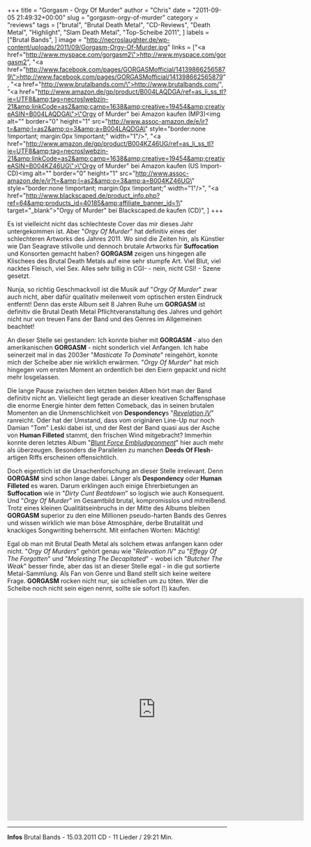 +++
title = "Gorgasm - Orgy Of Murder"
author = "Chris"
date = "2011-09-05 21:49:32+00:00"
slug = "gorgasm-orgy-of-murder"
category = "reviews"
tags = ["brutal", "Brutal Death Metal", "CD-Reviews", "Death Metal", "Highlight", "Slam Death Metal", "Top-Scheibe 2011", ]
labels = ["Brutal Bands", ]
image = "http://necroslaughter.de/wp-content/uploads/2011/09/Gorgasm-Orgy-Of-Murder.jpg"
links = ["<a href=\"http://www.myspace.com/gorgasm2\">http://www.myspace.com/gorgasm2</a>", "<a href=\"http://www.facebook.com/pages/GORGASMofficial/141398662565879\">http://www.facebook.com/pages/GORGASMofficial/141398662565879</a>", "<a href=\"http://www.brutalbands.com/\">http://www.brutalbands.com/</a>", "<a href=\"http://www.amazon.de/gp/product/B004LAQDGA/ref=as_li_ss_tl?ie=UTF8&amp;tag=necroslwebzin-21&amp;linkCode=as2&amp;camp=1638&amp;creative=19454&amp;creativeASIN=B004LAQDGA\">\"Orgy of Murder\" bei Amazon kaufen (MP3)</a><img alt=\"\" border=\"0\" height=\"1\" src=\"http://www.assoc-amazon.de/e/ir?t=&amp;l=as2&amp;o=3&amp;a=B004LAQDGA\" style=\"border:none !important; margin:0px !important;\" width=\"1\"/>", "<a href=\"http://www.amazon.de/gp/product/B004KZ46UG/ref=as_li_ss_tl?ie=UTF8&amp;tag=necroslwebzin-21&amp;linkCode=as2&amp;camp=1638&amp;creative=19454&amp;creativeASIN=B004KZ46UG\">\"Orgy of Murder\" bei Amazon kaufen (US Import-CD)</a><img alt=\"\" border=\"0\" height=\"1\" src=\"http://www.assoc-amazon.de/e/ir?t=&amp;l=as2&amp;o=3&amp;a=B004KZ46UG\" style=\"border:none !important; margin:0px !important;\" width=\"1\"/>", "<a href=\"http://www.blackscaped.de/product_info.php?ref=64&amp;products_id=40185&amp;affiliate_banner_id=1\" target=\"_blank\">\"Orgy of Murder\" bei Blackscaped.de kaufen (CD)", ]
+++



Es ist vielleicht nicht das schlechteste Cover das mir dieses Jahr untergekommen ist. Aber "_Orgy Of Murder_" hat definitiv eines der schlechteren Artworks des Jahres 2011. Wo sind die Zeiten hin, als Künstler wie Dan Seagrave stilvolle und dennoch brutale Artworks für **Suffocation** und Konsorten gemacht haben? **GORGASM** zeigen uns hingegen alle Klischees des Brutal Death Metals auf eine sehr stumpfe Art. Viel Blut, viel nacktes Fleisch, viel Sex. Alles sehr billig in CGI- - nein, nicht CSI! - Szene gesetzt.

Nunja, so richtig Geschmackvoll ist die Musik auf "_Orgy Of Murder_" zwar auch nicht, aber dafür qualitativ meilenweit vom optischen ersten Eindruck entfernt! Denn das erste Album seit 8 Jahren Ruhe um **GORGASM** ist definitiv die Brutal Death Metal Pflichtveranstaltung des Jahres und gehört nicht nur von treuen Fans der Band und des Genres im Allgemeinen beachtet!

An dieser Stelle sei gestanden: Ich konnte bisher mit **GORGASM** - also den amerikanischen **GORGASM** - nicht sonderlich viel Anfangen. Ich habe seinerzeit mal in das 2003er "_Masticate To Dominate_" reingehört, konnte mich der Scheibe aber nie wirklich erwärmen. "_Orgy Of Murder_" hat mich hingegen vom ersten Moment an ordentlich bei den Eiern gepackt und nicht mehr losgelassen.

Die lange Pause zwischen den letzten beiden Alben hört man der Band definitiv nicht an. Vielleicht liegt gerade an dieser kreativen Schaffensphase die enorme Energie hinter dem fetten Comeback, das in seinen brutalen Momenten an die Unmenschlichkeit von **Despondency**s "_<a href="http://necroslaughter.de/2010/01/despondency-revelation-iv-rise-of-the-nemesis/" title="Despondency – Revelation IV (Rise Of The Nemesis)">Revelation IV</a>_" ranreicht. Oder hat der Umstand, dass vom originären Line-Up nur noch Damian "Tom" Leski dabei ist, und der Rest der Band quasi aus der Asche von **Human Filleted** stammt, den frischen Wind mitgebracht? Immerhin konnte deren letztes Album "_<a href="http://necroslaughter.de/2010/11/human-filleted-blunt-force-embludgeonment/" title="Human Filleted – Blunt Force Embludgeonment">Blunt Force Embludgeonment</a>_" hier auch mehr als überzeugen. Besonders die Parallelen zu manchen **Deeds Of Flesh**-artigen Riffs erscheinen offensichtlich.

Doch eigentlich ist die Ursachenforschung an dieser Stelle irrelevant. Denn **GORGASM** sind schon lange dabei. Länger als **Despondency** oder **Human Filleted** es waren. Darum erklingen auch einige Ehrerbietungen an **Suffocation** wie in "_Dirty Cunt Beatdown_" so logisch wie auch Konsequent. Und "_Orgy Of Murder_" im Gesamtbild brutal, kompromisslos und mitreißend. Trotz eines kleinen Qualitätseinbruchs in der Mitte des Albums bleiben **GORGASM** superior zu den eine Millionen pseudo-harten Bands des Genres und wissen wirklich wie man böse Atmosphäre, derbe Brutalität und knackiges Songwriting beherrscht. Mit einfachen Worten: Mächtig!

Egal ob man mit Brutal Death Metal als solchem etwas anfangen kann oder nicht. "_Orgy Of Murders_" gehört genau wie "_Relevation IV_" zu "_Effegy Of The Forgotten_" und "_Molesting The Decapitated_" - wobei ich "_Butcher The Weak_" besser finde, aber das ist an dieser Stelle egal - in die gut sortierte Metal-Sammlung. Als Fan von Genre und Band stellt sich keine weitere Frage. **GORGASM** rocken nicht nur, sie schießen um zu töten. Wer die Scheibe noch nicht sein eigen nennt, sollte sie sofort (!) kaufen.

<iframe allowfullscreen="" frameborder="0" height="510" src="http://www.youtube.com/embed/CKjALKnpa5A" width="680"></iframe>





---
**Infos**
Brutal Bands - 15.03.2011
CD - 11 Lieder / 29:21 Min.
